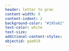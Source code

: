 ```yaml
---
header: letter to gran
content-width: 8
content-indent: 2
background-color: "#195a82"
text-color: white
text-size:
additional-content-styles:
objectid: gae019
---
```



